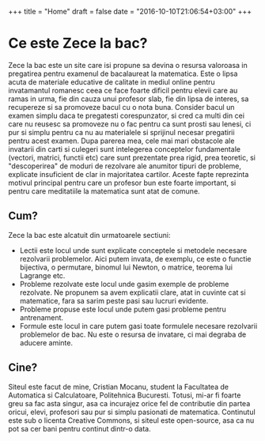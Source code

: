 +++
title = "Home"
draft = false
date = "2016-10-10T21:06:54+03:00"
+++

# Ce este Zece la bac?

Zece la bac este un site care isi propune sa devina o resursa valoroasa in pregatirea pentru examenul de bacalaureat la matematica. Este o lipsa acuta de materiale educative de calitate in mediul online pentru invatamantul romanesc ceea ce face foarte dificil pentru elevii care au ramas in urma, fie din cauza unui profesor slab, fie din lipsa de interes, sa recupereze si sa promoveze bacul cu o nota buna. Consider bacul un examen simplu daca te pregatesti corespunzator, si cred ca multi din cei care nu reusesc sa promoveze nu o fac pentru ca sunt prosti sau lenesi, ci pur si simplu pentru ca nu au materialele si sprijinul necesar pregatirii pentru acest examen. Dupa parerea mea, cele mai mari obstacole ale invatarii din carti si culegeri sunt intelegerea conceptelor fundamentale (vectori, matrici, functii etc) care sunt prezentate prea rigid, prea teoretic, si "descoperirea" de moduri de rezolvare ale anumitor tipuri de probleme, explicate insuficient de clar in majoritatea cartilor. Aceste fapte reprezinta motivul principal pentru care un profesor bun este foarte important, si pentru care meditatiile la matematica sunt atat de comune.

## Cum?

Zece la bac este alcatuit din urmatoarele sectiuni:
- Lectii este locul unde sunt explicate conceptele si metodele necesare rezolvarii problemelor. Aici putem invata, de exemplu, ce este o functie bijectiva, o permutare, binomul lui Newton, o matrice, teorema lui Lagrange etc.
- Probleme rezolvate este locul unde gasim exemple de probleme rezolvate. Ne propunem sa avem explicatii clare, atat in cuvinte cat si matematice,  fara sa sarim peste pasi sau lucruri evidente.
- Probleme propuse este locul unde putem gasi probleme pentru antrenament.
- Formule este locul in care putem gasi toate formulele necesare rezolvarii problemelor de bac. Nu este o resursa de invatare, ci mai degraba de aducere aminte.

## Cine?

Siteul este facut de mine, Cristian Mocanu, student la Facultatea de Automatica si Calculatoare, Politehnica Bucuresti. Totusi, mi-ar fi foarte greu sa fac asta singur, asa ca incurajez orice fel de contributie din partea oricui, elevi, profesori sau pur si simplu pasionati de matematica. Continutul este sub o licenta Creative Commons, si siteul este open-source, asa ca nu pot sa cer bani pentru continut dintr-o data.
